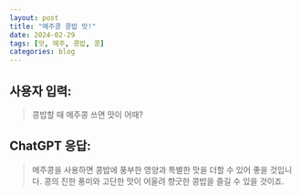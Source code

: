 ```yaml
---
layout: post
title: "메주콩 콩밥 맛!"
date: 2024-02-29
tags: [맛, 메주, 콩밥, 콩]
categories: blog
---
```


## 사용자 입력:
> 콩밥할 때 메주콩 쓰면 맛이 어때?

## ChatGPT 응답:
> 메주콩을 사용하면 콩밥에 풍부한 영양과 특별한 맛을 더할 수 있어 좋을 것입니다. 콩의 진한 풍미와 고단한 맛이 어울려 향긋한 콩밥을 즐길 수 있을 것이죠.

